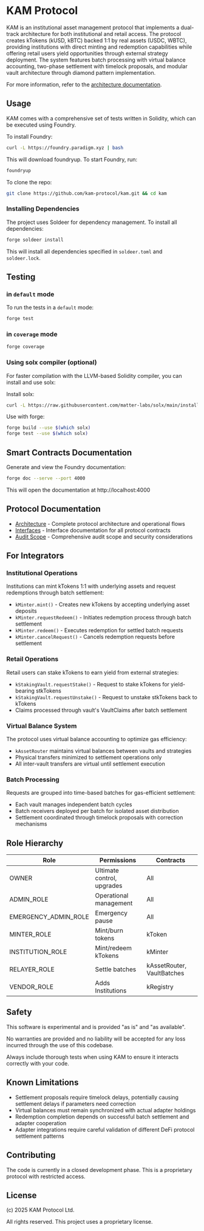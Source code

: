 # KAM Protocol

KAM is an institutional asset management protocol that implements a dual-track architecture for both institutional and retail access. The protocol creates kTokens (kUSD, kBTC) backed 1:1 by real assets (USDC, WBTC), providing institutions with direct minting and redemption capabilities while offering retail users yield opportunities through external strategy deployment. The system features batch processing with virtual balance accounting, two-phase settlement with timelock proposals, and modular vault architecture through diamond pattern implementation.

For more information, refer to the [architecture documentation](./docs/architecture.md).

## Usage

KAM comes with a comprehensive set of tests written in Solidity, which can be executed using Foundry.

To install Foundry:

```sh
curl -L https://foundry.paradigm.xyz | bash
```

This will download foundryup. To start Foundry, run:

```sh
foundryup
```

To clone the repo:

```sh
git clone https://github.com/kam-protocol/kam.git && cd kam
```

### Installing Dependencies

The project uses Soldeer for dependency management. To install all dependencies:

```sh
forge soldeer install
```

This will install all dependencies specified in `soldeer.toml` and `soldeer.lock`.

## Testing

### in `default` mode

To run the tests in a `default` mode:

```sh
forge test
```

### in `coverage` mode

```sh
forge coverage
```

### Using solx compiler (optional)

For faster compilation with the LLVM-based Solidity compiler, you can install and use solx:

Install solx:
```sh
curl -L https://raw.githubusercontent.com/matter-labs/solx/main/install-solx | bash
```

Use with forge:
```sh
forge build --use $(which solx)
forge test --use $(which solx)
```

## Smart Contracts Documentation

Generate and view the Foundry documentation:

```sh
forge doc --serve --port 4000
```

This will open the documentation at http://localhost:4000

## Protocol Documentation

- [Architecture](./docs/architecture.md) - Complete protocol architecture and operational flows
- [Interfaces](./docs/interfaces.md) - Interface documentation for all protocol contracts
- [Audit Scope](./docs/audits/audit-scope.md) - Comprehensive audit scope and security considerations

## For Integrators

### Institutional Operations

Institutions can mint kTokens 1:1 with underlying assets and request redemptions through batch settlement:

- `kMinter.mint()` - Creates new kTokens by accepting underlying asset deposits
- `kMinter.requestRedeem()` - Initiates redemption process through batch settlement
- `kMinter.redeem()` - Executes redemption for settled batch requests
- `kMinter.cancelRequest()` - Cancels redemption requests before settlement

### Retail Operations

Retail users can stake kTokens to earn yield from external strategies:

- `kStakingVault.requestStake()` - Request to stake kTokens for yield-bearing stkTokens
- `kStakingVault.requestUnstake()` - Request to unstake stkTokens back to kTokens
- Claims processed through vault's VaultClaims after batch settlement

### Virtual Balance System

The protocol uses virtual balance accounting to optimize gas efficiency:

- `kAssetRouter` maintains virtual balances between vaults and strategies
- Physical transfers minimized to settlement operations only
- All inter-vault transfers are virtual until settlement execution

### Batch Processing

Requests are grouped into time-based batches for gas-efficient settlement:

- Each vault manages independent batch cycles
- Batch receivers deployed per batch for isolated asset distribution
- Settlement coordinated through timelock proposals with correction mechanisms

## Role Hierarchy

| Role                 | Permissions                | Contracts                 |
| -------------------- | -------------------------- | ------------------------- |
| OWNER                | Ultimate control, upgrades | All                       |
| ADMIN_ROLE           | Operational management     | All                       |
| EMERGENCY_ADMIN_ROLE | Emergency pause            | All                       |
| MINTER_ROLE          | Mint/burn tokens           | kToken                    |
| INSTITUTION_ROLE     | Mint/redeem kTokens        | kMinter                   |
| RELAYER_ROLE         | Settle batches             | kAssetRouter, VaultBatches |
| VENDOR_ROLE          | Adds Institutions          | kRegistry                 |

## Safety

This software is experimental and is provided "as is" and "as available".

No warranties are provided and no liability will be accepted for any loss incurred through the use of this codebase.

Always include thorough tests when using KAM to ensure it interacts correctly with your code.

## Known Limitations

- Settlement proposals require timelock delays, potentially causing settlement delays if parameters need correction
- Virtual balances must remain synchronized with actual adapter holdings
- Redemption completion depends on successful batch settlement and adapter cooperation
- Adapter integrations require careful validation of different DeFi protocol settlement patterns

## Contributing

The code is currently in a closed development phase. This is a proprietary protocol with restricted access.

## License

(c) 2025 KAM Protocol Ltd.

All rights reserved. This project uses a proprietary license.
